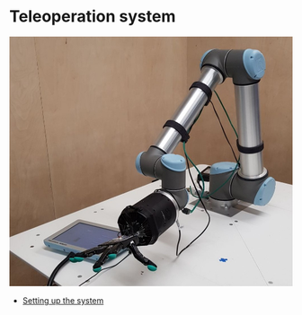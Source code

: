 # Teleoperation system

![desktop_icon](../img/UR10_hand_E.jpeg)

* [Setting up the system](3_teleoperation_setting.md) 

